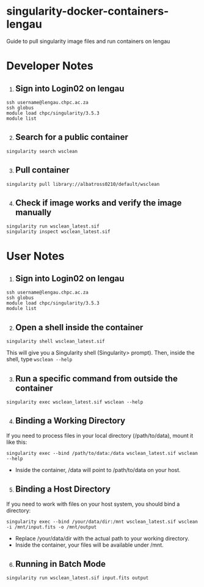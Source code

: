 # singularity-docker-containers-lengau
Guide to pull singularity image files and run containers on lengau

# Developer Notes

1. ## Sign into Login02 on lengau

```
ssh username@lengau.chpc.ac.za
ssh globus
module load chpc/singularity/3.5.3
module list
```

2. ## Search for a public container
```
singularity search wsclean
```
3. ## Pull container
```
singularity pull library://albatross0210/default/wsclean
```
4. ## Check if image works and verify the image manually 
```
singularity run wsclean_latest.sif
singularity inspect wsclean_latest.sif
```

# User Notes
1. ## Sign into Login02 on lengau
```
ssh username@lengau.chpc.ac.za
ssh globus
module load chpc/singularity/3.5.3
module list
```

2. ## Open a shell inside the container
```
singularity shell wsclean_latest.sif
```
This will give you a Singularity shell (Singularity> prompt). Then, inside the shell, type ```wsclean --help```

3. ## Run a specific command from outside the container
```
singularity exec wsclean_latest.sif wsclean --help
```
4. ## Binding a Working Directory
If you need to process files in your local directory (/path/to/data), mount it like this:
```
singularity exec --bind /path/to/data:/data wsclean_latest.sif wsclean --help
```
- Inside the container, /data will point to /path/to/data on your host.

5. ## Binding a Host Directory 
If you need to work with files on your host system, you should bind a directory:
```
singularity exec --bind /your/data/dir:/mnt wsclean_latest.sif wsclean -i /mnt/input.fits -o /mnt/output
```
- Replace /your/data/dir with the actual path to your working directory.
- Inside the container, your files will be available under /mnt.

6. ## Running in Batch Mode
```
singularity run wsclean_latest.sif input.fits output
```
